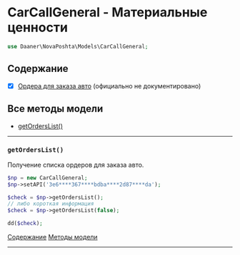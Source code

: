 # CarCallGeneral - Материальные ценности

```php
use Daaner\NovaPoshta\Models\CarCallGeneral;
```

## Содержание
- [x] [Ордера для заказа авто](CarCallGeneral.md#getOrdersList) (официально не документировано)


## Все методы модели
- [getOrdersList()](#getOrdersList)

---


### `getOrdersList()`
Получение списка ордеров для заказа авто.

```php
$np = new CarCallGeneral;
$np->setAPI('3e6****367****bdba****2d87****da');

$check = $np->getOrdersList();
// либо короткая информация
$check = $np->getOrdersList(false);

dd($check);
```
[Содержание](#Содержание) [Методы модели](#Все-методы-модели)
***

